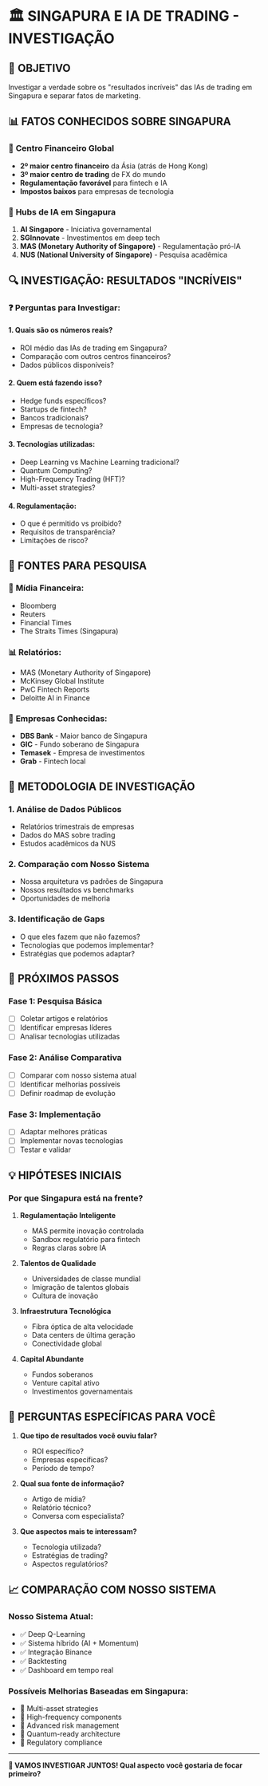 # 🏛️ SINGAPURA E IA DE TRADING - INVESTIGAÇÃO

## 🎯 OBJETIVO
Investigar a verdade sobre os "resultados incríveis" das IAs de trading em Singapura e separar fatos de marketing.

## 📊 FATOS CONHECIDOS SOBRE SINGAPURA

### 🏦 **Centro Financeiro Global**
- **2º maior centro financeiro** da Ásia (atrás de Hong Kong)
- **3º maior centro de trading** de FX do mundo
- **Regulamentação favorável** para fintech e IA
- **Impostos baixos** para empresas de tecnologia

### 🤖 **Hubs de IA em Singapura**
1. **AI Singapore** - Iniciativa governamental
2. **SGInnovate** - Investimentos em deep tech
3. **MAS (Monetary Authority of Singapore)** - Regulamentação pró-IA
4. **NUS (National University of Singapore)** - Pesquisa acadêmica

## 🔍 INVESTIGAÇÃO: RESULTADOS "INCRÍVEIS"

### ❓ **Perguntas para Investigar:**

#### 1. **Quais são os números reais?**
- ROI médio das IAs de trading em Singapura?
- Comparação com outros centros financeiros?
- Dados públicos disponíveis?

#### 2. **Quem está fazendo isso?**
- Hedge funds específicos?
- Startups de fintech?
- Bancos tradicionais?
- Empresas de tecnologia?

#### 3. **Tecnologias utilizadas:**
- Deep Learning vs Machine Learning tradicional?
- Quantum Computing?
- High-Frequency Trading (HFT)?
- Multi-asset strategies?

#### 4. **Regulamentação:**
- O que é permitido vs proibido?
- Requisitos de transparência?
- Limitações de risco?

## 🎯 FONTES PARA PESQUISA

### 📰 **Mídia Financeira:**
- Bloomberg
- Reuters
- Financial Times
- The Straits Times (Singapura)

### 📊 **Relatórios:**
- MAS (Monetary Authority of Singapore)
- McKinsey Global Institute
- PwC Fintech Reports
- Deloitte AI in Finance

### 🏢 **Empresas Conhecidas:**
- **DBS Bank** - Maior banco de Singapura
- **GIC** - Fundo soberano de Singapura
- **Temasek** - Empresa de investimentos
- **Grab** - Fintech local

## 🔬 METODOLOGIA DE INVESTIGAÇÃO

### 1. **Análise de Dados Públicos**
- Relatórios trimestrais de empresas
- Dados do MAS sobre trading
- Estudos acadêmicos da NUS

### 2. **Comparação com Nosso Sistema**
- Nossa arquitetura vs padrões de Singapura
- Nossos resultados vs benchmarks
- Oportunidades de melhoria

### 3. **Identificação de Gaps**
- O que eles fazem que não fazemos?
- Tecnologias que podemos implementar?
- Estratégias que podemos adaptar?

## 🚀 PRÓXIMOS PASSOS

### **Fase 1: Pesquisa Básica**
- [ ] Coletar artigos e relatórios
- [ ] Identificar empresas líderes
- [ ] Analisar tecnologias utilizadas

### **Fase 2: Análise Comparativa**
- [ ] Comparar com nosso sistema atual
- [ ] Identificar melhorias possíveis
- [ ] Definir roadmap de evolução

### **Fase 3: Implementação**
- [ ] Adaptar melhores práticas
- [ ] Implementar novas tecnologias
- [ ] Testar e validar

## 💡 HIPÓTESES INICIAIS

### **Por que Singapura está na frente?**

1. **Regulamentação Inteligente**
   - MAS permite inovação controlada
   - Sandbox regulatório para fintech
   - Regras claras sobre IA

2. **Talentos de Qualidade**
   - Universidades de classe mundial
   - Imigração de talentos globais
   - Cultura de inovação

3. **Infraestrutura Tecnológica**
   - Fibra óptica de alta velocidade
   - Data centers de última geração
   - Conectividade global

4. **Capital Abundante**
   - Fundos soberanos
   - Venture capital ativo
   - Investimentos governamentais

## 🎯 PERGUNTAS ESPECÍFICAS PARA VOCÊ

1. **Que tipo de resultados você ouviu falar?**
   - ROI específico?
   - Empresas específicas?
   - Período de tempo?

2. **Qual sua fonte de informação?**
   - Artigo de mídia?
   - Relatório técnico?
   - Conversa com especialista?

3. **Que aspectos mais te interessam?**
   - Tecnologia utilizada?
   - Estratégias de trading?
   - Aspectos regulatórios?

## 📈 COMPARAÇÃO COM NOSSO SISTEMA

### **Nosso Sistema Atual:**
- ✅ Deep Q-Learning
- ✅ Sistema híbrido (AI + Momentum)
- ✅ Integração Binance
- ✅ Backtesting
- ✅ Dashboard em tempo real

### **Possíveis Melhorias Baseadas em Singapura:**
- 🔄 Multi-asset strategies
- 🔄 High-frequency components
- 🔄 Advanced risk management
- 🔄 Quantum-ready architecture
- 🔄 Regulatory compliance

---

**🎯 VAMOS INVESTIGAR JUNTOS! Qual aspecto você gostaria de focar primeiro?**
